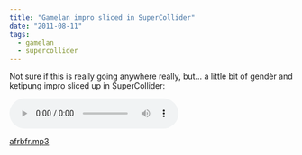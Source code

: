 ```yaml
---
title: "Gamelan impro sliced in SuperCollider"
date: "2011-08-11"
tags: 
  - gamelan
  - supercollider
---
```


Not sure if this is really going anywhere really, but… a little bit of gendèr and ketipung impro sliced up in SuperCollider:

<audio controls>
  <source src="/blog/afrbfr.mp3"/>
</audio>

[afrbfr.mp3](/blog/afrbfr.mp3)
